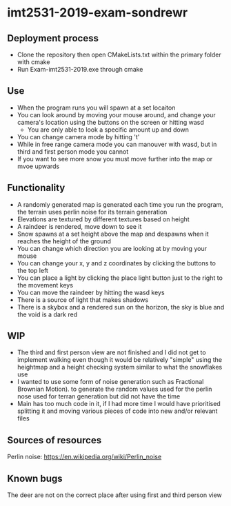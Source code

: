 # imt2531-2019-exam-sondrewr

## Deployment process
- Clone the repository then open CMakeLists.txt within the primary folder with cmake
- Run Exam-imt2531-2019.exe through cmake

## Use
- When the program runs you will spawn at a set locaiton
- You can look around by moving your mouse around, and change your camera's location using the buttons on the screen or hitting wasd
	- You are only able to look a specific amount up and down
- You can change camera mode by hitting 't'
- While in free range camera mode you can manouver with wasd, but in third and first person mode you cannot 
- If you want to see more snow you must move further into the map or mvoe upwards

## Functionality
- A randomly generated map is generated each time you run the program, the terrain uses perlin noise for its terrain generation
- Elevations are textured by different textures based on height
- A raindeer is rendered, move down to see it
- Snow spawns at a set height above the map and despawns when it reaches the height of the ground
- You can change which direction you are looking at by moving your mouse
- You can change your x, y and z coordinates by clicking the buttons to the top left
- You can place a light by clicking the place light button just to the right to the movement keys
- You can move the raindeer by hitting the wasd keys
- There is a source of light that makes shadows
- There is a skybox and a rendered sun on the horizon, the sky is blue and the void is a dark red

## WIP
- The third and first person view are not finished and I did not get to implement walking even though it would be relatively "simple" using the heightmap and a height checking system similar to what the snowflakes use
- I wanted to use some form of noise generation such as Fractional Brownian Motion). to generate the random values used for the perlin nose used for terran generation but did not have the time
- Main has too much code in it, if I had more time I would have prioritised splitting it and moving various pieces of code into new and/or relevant files

## Sources of resources
Perlin noise: https://en.wikipedia.org/wiki/Perlin_noise

## Known bugs
The deer are not on the correct place after using first and third person view